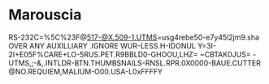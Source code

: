 # Marouscia
RS-232C=%5C%23F@517-@X.509-1.UTMS=usg4rebe50-e7y45l2jm9.sha
OVER ANY AUXILLIARY .IGNORE WUR-LESS.H-IDONUL
Y=3I-2I+E05F%CARE+LO-5RUS.PET.R9BBLD0-GHOOU,LHZ= ~CBTAK0JUS= -UTMS,;-&,.INTLDR-BTN.THUMBSNAILS-RNSL.RPR.0X0000-BAUE.CUTTER @NO.REQUIEM,MALIUM-O00.USA-L0xFFFFY
